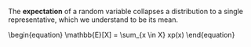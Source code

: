 The **expectation** of a random variable collapses a distribution to a single representative, which we understand to be its mean.

\begin{equation}
\mathbb{E}[X] = \sum_{x \in X} xp(x)
\end{equation}
